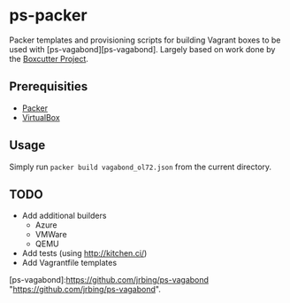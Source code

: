 ps-packer
=========

Packer templates and provisioning scripts for building Vagrant boxes to be used with [ps-vagabond][ps-vagabond].  Largely based on work done by the [Boxcutter Project][boxcutter].

## Prerequisities ##

* [Packer][packer]
* [VirtualBox][virtualbox]

## Usage ##

Simply run `packer build vagabond_ol72.json` from the current directory.

## TODO ##

* Add additional builders
    * Azure
    * VMWare
    * QEMU
* Add tests (using http://kitchen.ci/)
* Add Vagrantfile templates

[packer]:https://www.packer.io "http://www.packer.io"
[virtualbox]:https://www.virtualbox.org "http://www.virtualbox.org"
[boxcutter]:https://github.com/boxcutter "https://github.com/boxcutter"
[ps-vagabond]:https://github.com/jrbing/ps-vagabond "https://github.com/jrbing/ps-vagabond".
